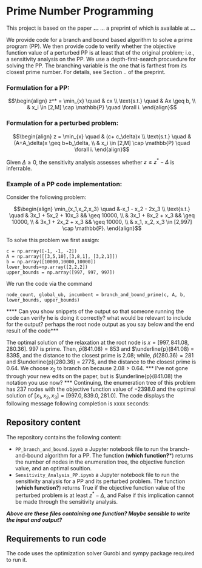 # Prime Number Programming
This project is based on the paper **...** ... a preprint of which is available at **...**

We provide code for a branch and bound based algorithm to solve a prime program (PP). We then provide code to verify whether the objective function value of a perturbed PP is at least that of the original problem; i.e., a sensitivity analysis on the PP. We use a depth-first-search procuedure for solving the PP. The branching variable is the one that is farthest from its closest prime number. For details, see Section .. of the preprint.

### Formulation for a PP:
```math
\begin{align}
  z^* = \min_{x} \quad & cx \\
  \text{s.t.} \quad & Ax \geq b, \\
  & x_i \in [2,M] \cap \mathbb{P} \quad \forall i.
\end{align}
```

### Formulation for a perturbed problem:
```math
\begin{align}
  z = \min_{x} \quad & (c+ c_\delta)x \\
  \text{s.t.} \quad & (A+A_\delta)x \geq b+b_\delta, \\
  & x_i \in [2,M] \cap \mathbb{P} \quad \forall i.
\end{align}
```
Given $\Delta \geq 0$, the sensitivity analysis assesses whether $z \geq z^* - \Delta$ is inferrable.

### Example of a PP code implementation:
Consider the following problem:
```math
\begin{align}
  \min_{x_1,x_2,x_3} \quad &-x_1 - x_2 - 2x_3 \\
  \text{s.t.} \quad & 3x_1 + 5x_2 + 10x_3 && \geq 10000, \\
  & 3x_1 + 8x_2 + x_3 && \geq 10000, \\
  & 3x_1 + 2x_2 + x_3 && \geq 10000, \\
  & x_1, x_2, x_3 \in [2,997] \cap \mathbb{P}.
\end{align}
```

To solve this problem we first assign:
```
c = np.array([-1, -1, -2])
A = np.array([[3,5,10],[3,8,1], [3,2,1]])
b = np.array([10000,10000,10000])
lower_bounds=np.array([2,2,2])
upper_bounds = np.array([997, 997, 997])

```
We run the code via the command
```
node_count, global_ub, incumbent = branch_and_bound_prime(c, A, b, lower_bounds, upper_bounds)
```
**** Can you show snippets of the output so that someone running the code can verify he is doing it correctly? what would be relevant to include for the output? perhaps the root node output as you say below and the end result of the code***

The optimal solution of the relaxation at the root node is $x = [997, 841.08, 280.36]$. 997 is prime. Then, $\bar{p}(841.08) = 853$ and $\underline{p}(841.08) = 839$, and the distance to the closest prime is 2.08; while, $\bar{p}(280.36) = 281$ and $\underline{p}(280.36) = 277$, and the distance to the closest prime is $0.64$. We choose $x_2$ to branch on because $2.08 > 0.64$. *** I've not gone through your new edits on the paper, but is $\underline{p}(841.08) the notation you use now? *** Continuing, the enumeration tree of this problem has $237$ nodes with the objective function value of $-2398.0$ and the optimal solution of $[x_1, x_2, x_3]=[997.0, 839.0, 281.0]$. The code displays the following message following completion is xxxx seconds:



## Repository content
The repository contains the following content:
- `PP_branch_and_bound.ipynb` a Jupyter notebook file to run the branch-and-bound algorithm for a PP. The function (**which function?***) returns the number of nodes in the enumeration tree, the objective function value, and an optimal soultion.
- `Sensitivity_Analysis_PP.ipynb` a Jupyter notebook file to run the sensitivity analysis for a PP and its perturbed problem. The function (**which function?**) returns True if the objective function value of the perturbed problem is at least $z^* - \Delta$, and False if this implication cannot be made through the sensitivity analysis.

***Above are these files containing one function? Maybe sensible to write the input and output?***

## Requirements to run code
The code uses the optimization solver Gurobi and sympy package required to run it.  
